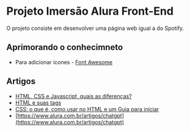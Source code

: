 # Projeto Imersão Alura Front-End

O projeto consiste em desenvolver uma página web igual a do Spotify.

## Aprimorando o conhecimneto
* Para adicionar ícones - [Font Awesome](https://fontawesome.com/)

## Artigos
* [HTML, CSS e Javascript, quais as diferenças?](https://www.alura.com.br/artigos/html-css-e-js-definicoes)
* [HTML e suas tags](https://www.alura.com.br/artigos/o-que-e-html-suas-tags-parte-5-atributos-elementos)
* [CSS: o que é, como usar no HTML e um Guia para iniciar](https://www.alura.com.br/artigos/css)
* [https://www.alura.com.br/artigos/chatgpt](https://www.alura.com.br/artigos/chatgpt)